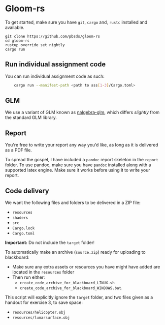 # Gloom-rs

To get started, make sure you have `git`, `cargo` and, `rustc` installed and available.

    git clone https://github.com/pbsds/gloom-rs
    cd gloom-rs
    rustup override set nightly
    cargo run

## Run individual assignment code

You can run individual assignment code as such:

```sh
	cargo run --manifest-path <path to ass[1-3]/Cargo.toml>
```

## GLM

We use a variant of GLM known as [nalgebra-glm](https://docs.rs/nalgebra-glm/0.15.0/nalgebra_glm/), which differs _slightly_ from the standard GLM library.

## Report

You're free to write your report any way you'd like, as long as it is delivered as a PDF file.

To spread the gospel, I have included a `pandoc` report skeleton in the `report` folder.
To use pandoc, make sure you have `pandoc` installed along with a supported latex engine.
Make sure it works before using it to write your report.

## Code delivery

We want the following files and folders to be delivered in a ZIP file:

- `resources`
- `shaders`
- `src`
- `Cargo.lock`
- `Cargo.toml`

**Important:** Do not include the `target` folder!

To automatically make an archive (`source.zip`) ready for uploading to blackboard:

- Make sure any extra assets or resources you have might have added are located in the `resources` folder
- Then run either:
  - `create_code_archive_for_blackboard_LINUX.sh`
  - `create_code_archive_for_blackboard_WINDOWS.bat`.

This script will explicitly ignore the `target` folder, and two files given as a handout for exercise 3, to save space:

- `resources/helicopter.obj`
- `resources/lunarsurface.obj`

```

```
